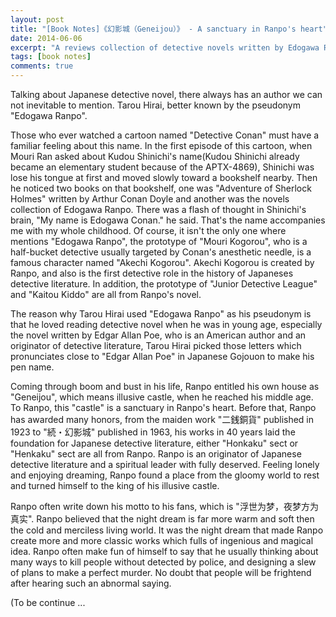 ```yaml
---
layout: post
title: "[Book Notes]《幻影城（Geneijou）》 - A sanctuary in Ranpo's heart"
date: 2014-06-06
excerpt: "A reviews collection of detective novels written by Edogawa Ranpo."
tags: [book notes]
comments: true
---
```


Talking about Japanese detective novel, there always has an author we can not inevitable to mention. Tarou Hirai, better known by the pseudonym "Edogawa Ranpo".

Those who ever watched a cartoon named "Detective Conan" must have a familiar feeling about this name. In the first episode of this cartoon, when Mouri Ran asked about Kudou Shinichi's name(Kudou Shinichi already became an elementary student because of the APTX-4869), Shinichi was lose his tongue at first and moved slowly toward a bookshelf nearby. Then he noticed two books on that bookshelf, one was "Adventure of Sherlock Holmes" written by Arthur Conan Doyle and another was the novels collection of Edogawa Ranpo. There was a flash of thought in Shinichi's brain, "My name is Edogawa Conan." he said. That's the name accompanies me with my whole childhood. Of course, it isn't the only one where mentions "Edogawa Ranpo", the prototype of "Mouri Kogorou", who is a half-bucket detective usually targeted by Conan's anesthetic needle, is a famous character named "Akechi Kogorou". Akechi Kogorou is created by Ranpo, and also is the first detective role in the history of Japaneses detective literature. In addition, the prototype of "Junior Detective League" and "Kaitou Kiddo" are all from Ranpo's novel.

The reason why Tarou Hirai used "Edogawa Ranpo" as his pseudonym is that he loved reading detective novel when he was in young age, especially the novel written by Edgar Allan Poe, who is an American author and an originator of detective literature, Tarou Hirai picked those letters which pronunciates close to "Edgar Allan Poe" in Japanese Gojouon to make his pen name.

Coming through boom and bust in his life, Ranpo entitled his own house as "Geneijou", which means illusive castle, when he reached his middle age. To Ranpo, this "castle" is a sanctuary in Ranpo's heart. Before that, Ranpo has awarded many honors, from the maiden work "二銭銅貨" published in 1923 to "続・幻影城" published in 1963, his works in 40 years laid the foundation for Japanese detective literature, either "Honkaku" sect or "Henkaku" sect are all from Ranpo. Ranpo is an originator of Japanese detective literature and a spiritual leader with fully deserved. Feeling lonely and enjoying dreaming, Ranpo found a place from the gloomy world to rest and turned himself to the king of his illusive castle.

Ranpo often write down his motto to his fans, which is "浮世为梦，夜梦方为真实". Ranpo believed that the night dream is far more warm and soft then the cold and merciless living world. It was the night dream that made Ranpo create more and more classic works which fulls of ingenious and magical idea. Ranpo often make fun of himself to say that he usually thinking about many ways to kill people without  detected by police, and designing a slew of plans to make a perfect murder. No doubt that people will be frightend after hearing such an abnormal saying.

(To be continue ...
